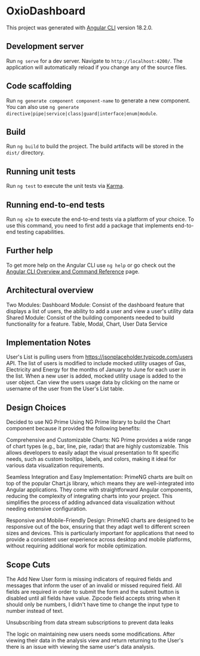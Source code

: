 # OxioDashboard

This project was generated with [Angular CLI](https://github.com/angular/angular-cli) version 18.2.0.

## Development server

Run `ng serve` for a dev server. Navigate to `http://localhost:4200/`. The application will automatically reload if you change any of the source files.

## Code scaffolding

Run `ng generate component component-name` to generate a new component. You can also use `ng generate directive|pipe|service|class|guard|interface|enum|module`.

## Build

Run `ng build` to build the project. The build artifacts will be stored in the `dist/` directory.

## Running unit tests

Run `ng test` to execute the unit tests via [Karma](https://karma-runner.github.io).

## Running end-to-end tests

Run `ng e2e` to execute the end-to-end tests via a platform of your choice. To use this command, you need to first add a package that implements end-to-end testing capabilities.

## Further help

To get more help on the Angular CLI use `ng help` or go check out the [Angular CLI Overview and Command Reference](https://angular.dev/tools/cli) page.

## Architectural overview
Two Modules:
Dashboard Module: Consist of the dashboard feature that displays a list of users, the ability to add a user and view a user's utility data
Shared Module: Consist of the building components needed to build functionality for a feature. Table, Modal, Chart, User Data Service

## Implementation Notes
User's List is pulling users from https://jsonplaceholder.typicode.com/users API.
The list of users is modified to include mocked utility usages of Gas, Electricity and Energy for the months of January to June for each user in the list.
When a new user is added, mocked utility usage is added to the user object.
Can view the users usage data by clicking on the name or username of the user from the User's List table. 


## Design Choices
Decided to use NG Prime 
Using NG Prime library to build the Chart component because it provided the following benefits:

Comprehensive and Customizable Charts: NG Prime provides a wide range of chart types (e.g., bar, line, pie, radar) that are highly customizable. This allows developers to easily adapt the visual presentation to fit specific needs, such as custom tooltips, labels, and colors, making it ideal for various data visualization requirements.

Seamless Integration and Easy Implementation: PrimeNG charts are built on top of the popular Chart.js library, which means they are well-integrated into Angular applications. They come with straightforward Angular components, reducing the complexity of integrating charts into your project. This simplifies the process of adding advanced data visualization without needing extensive configuration.

Responsive and Mobile-Friendly Design: PrimeNG charts are designed to be responsive out of the box, ensuring that they adapt well to different screen sizes and devices. This is particularly important for applications that need to provide a consistent user experience across desktop and mobile platforms, without requiring additional work for mobile optimization.

## Scope Cuts
The Add New User form is missing indicators of required fields and messages that inform the user of an invalid or missed required field. All fields are required in order to submit the form and the submit button is disabled until all fields have value. 
Zipcode field accepts string when it should only be numbers, I didn't have time to change the input type to number instead of text.

Unsubscribing from data stream subscriptions to prevent data leaks

The logic on maintaining new users needs some modifications. After viewing their data in the analysis view and return returning to the User's there is an issue with viewing the same user's data analysis. 
